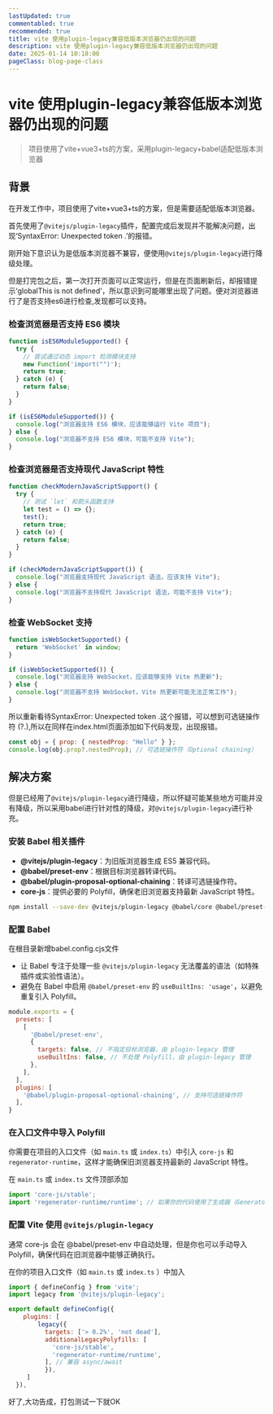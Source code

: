 ```yaml
---
lastUpdated: true
commentabled: true
recommended: true
title: vite 使用plugin-legacy兼容低版本浏览器仍出现的问题
description: vite 使用plugin-legacy兼容低版本浏览器仍出现的问题
date: 2025-01-14 10:18:00
pageClass: blog-page-class
---
```


# vite 使用plugin-legacy兼容低版本浏览器仍出现的问题 #

> 项目使用了vite+vue3+ts的方案，采用plugin-legacy+babel适配低版本浏览器

## 背景 ##

在开发工作中，项目使用了vite+vue3+ts的方案，但是需要适配低版本浏览器。

首先使用了`@vitejs/plugin-legacy`插件，配置完成后发现并不能解决问题，出现‘SyntaxError: Unexpected token .’的报错。

刚开始下意识认为是低版本浏览器不兼容，便使用`@vitejs/plugin-legacy`进行降级处理。

但是打完包之后，第一次打开页面可以正常运行，但是在页面刷新后，却报错提示‘globalThis is not defined’，所以意识到可能哪里出现了问题。便对浏览器进行了是否支持es6进行检查,发现都可以支持。

### 检查浏览器是否支持 ES6 模块 ###

```js
function isES6ModuleSupported() {
  try {
    // 尝试通过动态 import 检测模块支持
    new Function('import("")');
    return true;
  } catch (e) {
    return false;
  }
}

if (isES6ModuleSupported()) {
  console.log("浏览器支持 ES6 模块，应该能够运行 Vite 项目");
} else {
  console.log("浏览器不支持 ES6 模块，可能不支持 Vite");
}
```

### 检查浏览器是否支持现代 JavaScript 特性 ###

```js
function checkModernJavaScriptSupport() {
  try {
    // 测试 `let` 和箭头函数支持
    let test = () => {};
    test();
    return true;
  } catch (e) {
    return false;
  }
}

if (checkModernJavaScriptSupport()) {
  console.log("浏览器支持现代 JavaScript 语法，应该支持 Vite");
} else {
  console.log("浏览器不支持现代 JavaScript 语法，可能不支持 Vite");
}
```

### 检查 WebSocket 支持 ###

```js
function isWebSocketSupported() {
  return 'WebSocket' in window;
}

if (isWebSocketSupported()) {
  console.log("浏览器支持 WebSocket，应该能够支持 Vite 热更新");
} else {
  console.log("浏览器不支持 WebSocket，Vite 热更新可能无法正常工作");
}
```

所以重新看待SyntaxError: Unexpected token .这个报错，可以想到可选链操作符 (?.),所以在同样在index.html页面添加如下代码发现，出现报错。

```js
const obj = { prop: { nestedProp: "Hello" } };
console.log(obj.prop?.nestedProp); // 可选链操作符（Optional chaining）
```

## 解决方案 ##

但是已经用了`@vitejs/plugin-legacy`进行降级，所以怀疑可能某些地方可能并没有降级，所以采用babel进行针对性的降级，对`@vitejs/plugin-legacy`进行补充。

### 安装 Babel 相关插件 ###

- **@vitejs/plugin-legacy**：为旧版浏览器生成 ES5 兼容代码。
- **@babel/preset-env**：根据目标浏览器转译代码。
- **@babel/plugin-proposal-optional-chaining**：转译可选链操作符。
- **core-js**：提供必要的 Polyfill，确保老旧浏览器支持最新 JavaScript 特性。

```bash
npm install --save-dev @vitejs/plugin-legacy @babel/core @babel/preset-env @babel/plugin-proposal-optional-chaining core-js
```

### 配置 Babel ###

在根目录新增babel.config.cjs文件

- 让 Babel 专注于处理一些 `@vitejs/plugin-legacy` 无法覆盖的语法（如特殊插件或实验性语法）。
- 避免在 Babel 中启用 `@babel/preset-env` 的 `useBuiltIns: 'usage'`，以避免重复引入 Polyfill。

```js
module.exports = {
  presets: [
    [
      '@babel/preset-env',
      {
        targets: false, // 不指定目标浏览器，由 plugin-legacy 管理
        useBuiltIns: false, // 不处理 Polyfill，由 plugin-legacy 管理
      },
    ],
  ],
  plugins: [
    '@babel/plugin-proposal-optional-chaining', // 支持可选链操作符
  ],
}
```

### 在入口文件中导入 Polyfill ###

你需要在项目的入口文件（如 `main.ts` 或 `index.ts`）中引入 `core-js` 和 `regenerator-runtime`，这样才能确保旧浏览器支持最新的 JavaScript 特性。

在 `main.ts` 或 `index.ts` 文件顶部添加

```js
import 'core-js/stable';
import 'regenerator-runtime/runtime'; // 如果你的代码使用了生成器（Generator），你也需要这个 Polyfill
```

### 配置 Vite 使用 `@vitejs/plugin-legacy` ###

通常 core-js 会在 @babel/preset-env 中自动处理，但是你也可以手动导入 Polyfill，确保代码在旧浏览器中能够正确执行。

在你的项目入口文件（如 `main.ts` 或 `index.ts` ）中加入

```js
import { defineConfig } from 'vite';
import legacy from '@vitejs/plugin-legacy';

export default defineConfig({
    plugins: [
        legacy({
          targets: ['> 0.2%', 'not dead'],
          additionalLegacyPolyfills: [
            'core-js/stable',
            'regenerator-runtime/runtime',
          ], // 兼容 async/await
          }),
     ]
  }),
```

好了,大功告成，打包测试一下就OK
